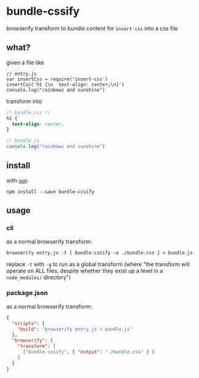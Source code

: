 # bundle-cssify

browserify transform to bundle content for `insert-css` into a css file

## what?

given a file like

```
// entry.js
var insertCss = require('insert-css')
insertCss('h1 {\n  text-align: center;\n}')
console.log("rainbows and sunshine")
```

transform into

```css
/* bundle.css */
h1 {
  text-align: center;
}
```

```js
// bundle.js
console.log("rainbows and sunshine")
```

## install

with [`npm`](https://www.npmjs.com):

```shell
npm install --save bundle-cssify
```

## usage

### cli

as a normal browserify transform:

```shell
browserify entry.js -t [ bundle-cssify -o ./bundle.css ] > bundle.js
```

replace `-t` with `-g` to run as a global transform (where "the transform will operate on ALL files, despite whether they exist up a level in a `node_modules/` directory")

### package.json

as a normal browserify transform:

```json
{
  "scripts": {
    "build": "browserify entry.js > bundle.js"
  },
  "browserify": {
    "transform": [
      ["bundle-cssify", { "output": "./bundle.css" } ]
    ]
  }
}
```
